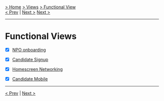[> Home](../../README.md) [> Views](../README.md)  [> Functional View](README.md)  
[< Prev](../README.md)  |  [Next >](NpoOnboarding.md) [Next >](CandidateSignup.md)

---

# Functional Views

*  [X] [NPO onboarding](NpoOnboarding.md)

*  [X] [Candidate Signup](CandidateSignup.md)

*  [X] [Homescreen Networking](HomescreenNetworking.md)

*  [X] [Candidate Mobile](CandidateMobile.md)

---

[< Prev](../README.md)  |  [Next >](../4.2.EventStorming/README.md)
